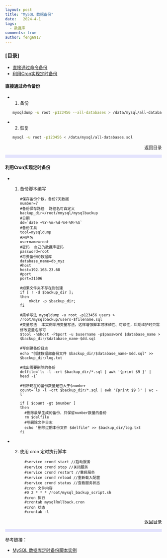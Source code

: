 ```yaml
---
layout: post
title: "MySQL 数据备份"
date:   2024-4-1
tags: 
  - 数据库
comments: true
author: feng6917
---
```


<!-- more -->

### [目录]

- [直接通过命令备份](#普通备份恢复)
- [利用Cron实现定时备份](#脚本备份)

#### 直接通过命令备份

- 1. 备份

    ```bash
    mysqldump -u root -p123456 --all-databases > /data/mysql/all-databases.sql
    ```

- 2. 恢复

    ```bash
    mysql -u root -p123456 < /data/mysql/all-databases.sql
    ```

<div style="text-align: right;">
    <a href="#目录" style="text-decoration: none;">返回目录</a>
</div>

<hr style="background-color: blue;border: none;height: 10px;opacity: .1;width: 100%" />

#### 利用Cron实现定时备份

- 1. 备份脚本编写

      ```
      #保存备份个数，备份7天数据
      number=7
      #备份保存路径  路径名可自定义
      backup_dir=/root/mmysql/mysqlbackup
      #日期
      dd=`date +%Y-%m-%d-%H-%M-%S`
      #备份工具
      tool=mysqldump
      #用户名
      username=root
      #密码  自己的数据库密码
      password=root
      #将要备份的数据库
      database_name=db_myz
      #host
      host=192.168.23.68
      #port
      port=31506

      #如果文件夹不存在则创建
      if [ ! -d $backup_dir ];
      then
          mkdir -p $backup_dir;
      fi

      #简单写法 mysqldump -u root -p123456 users > /root/mysqlbackup/users-$filename.sql
      #变量写法  本实例采用变量写法，这样增强脚本可移植性、可读性，后期维护时只需修改变量名即可
      $tool -h$host -P$port -u $username -p$password $database_name > $backup_dir/$database_name-$dd.sql

      #写创建备份日志
      echo "创建数据部备份文件 $backup_dir/$database_name-$dd.sql" >> $backup_dir/log.txt

      #找出需要删除的备份
      delfile=`ls -l -crt $backup_dir/*.sql | awk '{print $9 }' | head -1`

      #判断现在的备份数量是否大于$number
      count=`ls -l -crt $backup_dir/*.sql | awk '{print $9 }' | wc -l`

      if [ $count -gt $number ]
      then
        #删除最早生成的备份，只保留number数量的备份
        rm $delfile
        #写删除文件日志
        echo "删除过期本份文件 $delfile" >> $backup_dir/log.txt
      fi
      ```

- 2. 使用 cron 定时执行脚本

      ```
        #service crond start //启动服务
        #service crond stop //关闭服务
        #service crond restart //重启服务
        #service crond reload //重新载入配置
        #service crond status //查看服务状态
        #cron 文件内容
        #0 2 * * * /root/mysql_backup_script.sh
        #cron 执行
        #crontab mysqlRollback.cron
        #cron 状态
        #crontab -l
      ```

<div style="text-align: right;">
    <a href="#目录" style="text-decoration: none;">返回目录</a>
</div>

<hr style="background-color: blue;border: none;height: 10px;opacity: .1;width: 100%" />

参考链接：

- [MySQL 数据库定时备份脚本实例](https://blog.csdn.net/SudongJang/article/details/125444498)
